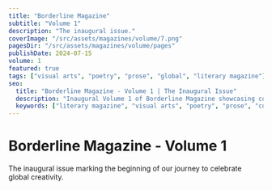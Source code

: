 ```yaml
---
title: "Borderline Magazine"
subtitle: "Volume 1"
description: "The inaugural issue."
coverImage: "/src/assets/magazines/volume/7.png"
pagesDir: "/src/assets/magazines/volume/pages"
publishDate: 2024-07-15
volume: 1
featured: true
tags: ["visual arts", "poetry", "prose", "global", "literary magazine"]
seo:
  title: "Borderline Magazine - Volume 1 | The Inaugural Issue"
  description: "Inaugural Volume 1 of Borderline Magazine showcasing contemporary creative works from global artists."
  keywords: ["literary magazine", "visual arts", "poetry", "prose", "contemporary"]
---
```


# Borderline Magazine - Volume 1

The inaugural issue marking the beginning of our journey to celebrate global creativity.
